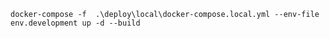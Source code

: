 ```docker-compose -f  .\deploy\local\docker-compose.local.yml --env-file env.development up -d --build```